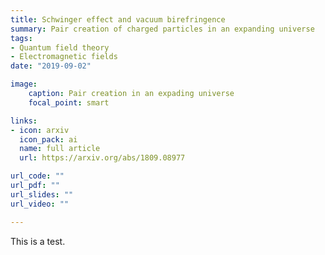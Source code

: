 ```yaml
---
title: Schwinger effect and vacuum birefringence
summary: Pair creation of charged particles in an expanding universe
tags: 
- Quantum field theory
- Electromagnetic fields
date: "2019-09-02"

image:
	caption: Pair creation in an expading universe
	focal_point: smart

links:
- icon: arxiv
  icon_pack: ai
  name: full article
  url: https://arxiv.org/abs/1809.08977

url_code: ""
url_pdf: ""
url_slides: ""
url_video: ""

---
```

 This is a test.
